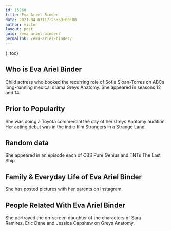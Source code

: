 ```yaml
---
id: 15960
title: Eva Ariel Binder
date: 2021-04-07T17:25:59+00:00
author: victor
layout: post
guid: /eva-ariel-binder/
permalink: /eva-ariel-binder/
---
```



{: toc}


## Who is Eva Ariel Binder



Child actress who booked the recurring role of Sofia Sloan-Torres on ABCs long-running medical drama Greys Anatomy. She appeared in seasons 12 and 14.

                
                
                
## Prior to Popularity



She was doing a Toyota commercial the day of her Greys Anatomy audition. Her acting debut was in the indie film Strangers in a Strange Land.

                
                
                
## Random data



She appeared in an episode each of CBS Pure Genius and TNTs The Last Ship.

                
                
                
## Family & Everyday Life of Eva Ariel Binder



She has posted pictures with her parents on Instagram.

                
                
                
## People Related With Eva Ariel Binder



She portrayed the on-screen daughter of the characters of Sara Ramirez, Eric Dane and Jessica Capshaw on Greys Anatomy.

                
              
            
          
          
          